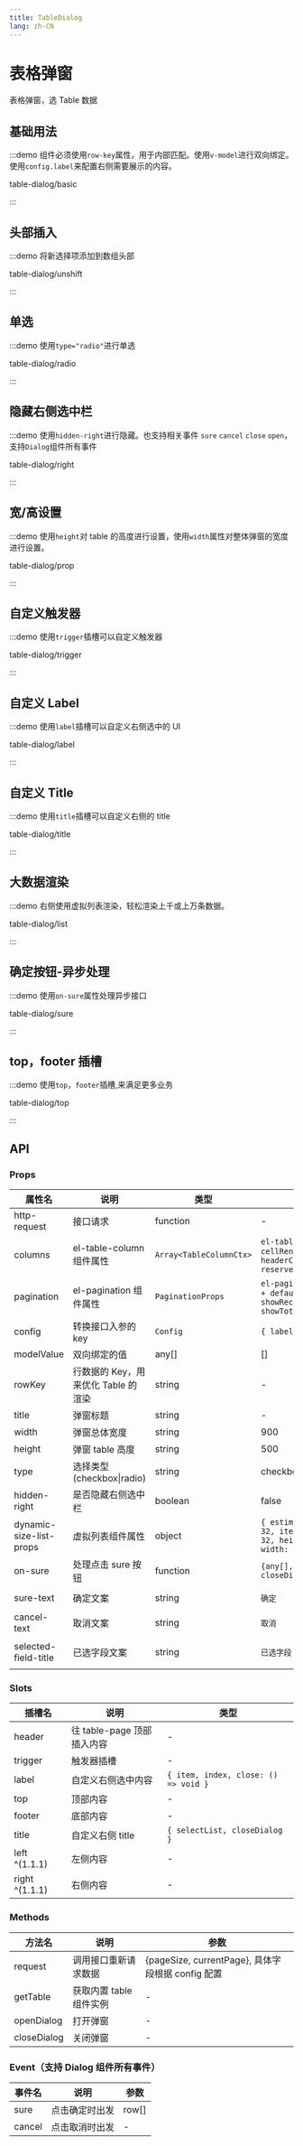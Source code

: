 ```yaml
---
title: TableDialog
lang: zh-CN
---
```


# 表格弹窗

表格弹窗，选 Table 数据

## 基础用法

:::demo 组件必须使用`row-key`属性，用于内部匹配。使用`v-model`进行双向绑定。使用`config.label`来配置右侧需要展示的内容。

table-dialog/basic

:::

## 头部插入

:::demo 将新选择项添加到数组头部

table-dialog/unshift

:::

## 单选

:::demo 使用`type="radio"`进行单选

table-dialog/radio

:::

## 隐藏右侧选中栏

:::demo 使用`hidden-right`进行隐藏。也支持相关事件 `sure` `cancel` `close` `open`，支持`Dialog`组件所有事件

table-dialog/right

:::

## 宽/高设置

:::demo 使用`height`对 table 的高度进行设置，使用`width`属性对整体弹窗的宽度进行设置。

table-dialog/prop

:::

## 自定义触发器

:::demo 使用`trigger`插槽可以自定义触发器

table-dialog/trigger

:::

## 自定义 Label

:::demo 使用`label`插槽可以自定义右侧选中的 UI

table-dialog/label

:::

## 自定义 Title

:::demo 使用`title`插槽可以自定义右侧的 title

table-dialog/title

:::

## 大数据渲染

:::demo 右侧使用虚拟列表渲染，轻松渲染上千或上万条数据。

table-dialog/list

:::

## 确定按钮-异步处理

:::demo 使用`on-sure`属性处理异步接口

table-dialog/sure

:::

## top，footer 插槽

:::demo 使用`top`，`footer`插槽,来满足更多业务

table-dialog/top

:::

## API

### Props

| 属性名                  | 说明                                | 类型                    | 默认值                                                                            |
| ----------------------- | ----------------------------------- | ----------------------- | --------------------------------------------------------------------------------- |
| http-request            | 接口请求                            | function                | -                                                                                 |
| columns                 | el-table-column 组件属性            | `Array<TableColumnCtx>` | `el-table-column 属性+ cellRenderer + headerCellRenderer + reserveRadioSelection` |
| pagination              | el-pagination 组件属性              | `PaginationProps`       | `el-pagination 组件属性 + defaultPageSize + showRecord + showTotal`               |
| config                  | 转换接口入参的 key                  | `Config`                | `{ label: 'label'}`                                                               |
| modelValue              | 双向绑定的值                        | any[]                   | []                                                                                |
| rowKey                  | 行数据的 Key，用来优化 Table 的渲染 | string                  | -                                                                                 |
| title                   | 弹窗标题                            | string                  | -                                                                                 |
| width                   | 弹窗总体宽度                        | string                  | 900                                                                               |
| height                  | 弹窗 table 高度                     | string                  | 500                                                                               |
| type                    | 选择类型(checkbox\|radio)           | string                  | checkbox                                                                          |
| hidden-right            | 是否隐藏右侧选中栏                  | boolean                 | false                                                                             |
| dynamic-size-list-props | 虚拟列表组件属性                    | object                  | `{ estimatedItemSize: 32, itemSize: () => 32, height: 460, width: 295 }`          |
| on-sure                 | 处理点击 sure 按钮                  | function                | `{any[], { loading, closeDialog }}`                                               |
|                         |
| sure-text               | 确定文案                            | string                  | `确定`                                                                            |
|                         |
| cancel-text             | 取消文案                            | string                  | `取消`                                                                            |
|                         |
| selected-field-title    | 已选字段文案                        | string                  | `已选字段`                                                                        |
|                         |

### Slots

| 插槽名         | 说明                       | 类型                                 |
| -------------- | -------------------------- | ------------------------------------ |
| header         | 往 table-page 顶部插入内容 | -                                    |
| trigger        | 触发器插槽                 | -                                    |
| label          | 自定义右侧选中内容         | `{ item, index, close: () => void }` |
| top            | 顶部内容                   | -                                    |
| footer         | 底部内容                   | -                                    |
| title          | 自定义右侧 title           | `{ selectList, closeDialog }`        |
| left ^(1.1.1)  | 左侧内容                   | -                                    |
| right ^(1.1.1) | 右侧内容                   | -                                    |

### Methods

| 方法名      | 说明                    | 参数                                              |
| ----------- | ----------------------- | ------------------------------------------------- |
| request     | 调用接口重新请求数据    | {pageSize, currentPage}, 具体字段根据 config 配置 |
| getTable    | 获取内置 table 组件实例 | -                                                 |
| openDialog  | 打开弹窗                | -                                                 |
| closeDialog | 关闭弹窗                | -                                                 |

### Event（支持 Dialog 组件所有事件）

| 事件名 | 说明           | 参数  |
| ------ | -------------- | ----- |
| sure   | 点击确定时出发 | row[] |
| cancel | 点击取消时出发 | -     |
